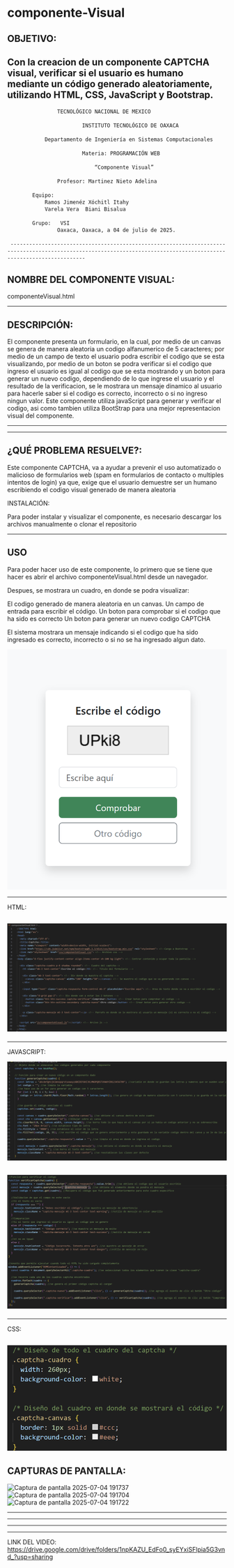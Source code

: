 # componente-Visual
OBJETIVO:
--------------------------------------------------------------------------------------------------------------------------------------------------------------------

Con la creacion de un componente CAPTCHA visual, verificar si el usuario es humano mediante un código generado aleatoriamente, utilizando HTML, CSS, JavaScript y Bootstrap.
--------------------------------------------------------------------------------------------------------------------------------------------------------------------
								
					TECNOLÓGICO NACIONAL DE MEXICO
	
                 			INSTITUTO TECNOLÓGICO DE OAXACA			

				Departamento de Ingeniería en Sistemas Computacionales

	                        Materia: PROGRAMACIÓN WEB
       
				                “Componente Visual”

					Profesor: Martinez Nieto Adelina
		
			Equipo: 
				Ramos Jimenéz Xóchitl Itahy
				Varela Vera  Biani Bisalua

			Grupo:   VSI
					Oaxaca, Oaxaca, a 04 de julio de 2025.

     --------------------------------------------------------------------------------------------------------------------------------------------------------------------
NOMBRE DEL COMPONENTE VISUAL:
--------------------------------------------------------------------------------------------------------------------------------------------------------------------
componenteVisual.html

--------------------------------------------------------------------------------------------------------------------------------------------------------------------
DESCRIPCIÓN:
--------------------------------------------------------------------------------------------------------------------------------------------------------------------
El componente presenta un formulario, en la cual, por medio de un canvas se genera de manera aleatoria un codigo alfanumerico de 5 caracteres; por medio de un campo de texto el usuario podra escribir el codigo que se esta visualizando, por medio de un boton se podra verificar si el codigo que ingreso el usuario es igual al codigo que se esta mostrando y un boton para generar un nuevo codigo, dependiendo de lo que ingrese el usuario y el resultado de la verificacion, se le mostrara un mensaje dinamico al usuario para hacerle saber si el codigo es correcto, incorrecto o si no ingreso ningun valor. 
Este componente utiliza javaScript para generar y verificar el codigo, asi como tambien utiliza BootStrap para una mejor representacion visual del componente. 

-----------------------------------------------------------------------------------------------------------------
--------------------------------------------------------------------------------------------------------------------------------------------------------------------

¿QUÉ PROBLEMA RESUELVE?:
--------------------------------------------------------------------------------------------------------------------------------------------------------------------
Este componente CAPTCHA, va a ayudar a prevenir el uso automatizado o malicioso de formularios web (spam en formularios de contacto o multiples intentos de login) ya que, exige que el usuario demuestre ser un humano escribiendo el codigo visual generado de manera aleatoria

INSTALACIÓN: 

Para poder instalar y visualizar el componente, es necesario descargar los archivos manualmente o clonar el repositorio

--------------------------------------------------------------------------------------------------------------------------------------------------------------------
USO 
--------------------------------------------------------------------------------------------------------------------------------------------------------------------

Para poder hacer uso de este componente, lo primero que se tiene que hacer es abrir el archivo componenteVisual.html desde un navegador.

Despues, se mostrara un cuadro, en donde se podra visualizar: 

El codigo generado de manera aleatoria en un canvas.
 Un campo de entrada para escribir el código.
Un boton para comprobar si el codigo que ha sido es correcto
Un boton para generar un nuevo codigo CAPTCHA

El sistema mostrara un mensaje indicando si el codigo que ha sido ingresado es correcto, incorrecto o si no se ha ingresado algun dato.

![image](https://github.com/Biani02/componente-Visual/blob/8600dd1ff1b2419eb7ccd2792f5ddc7644c8cbbc/Captura%20de%20pantalla%202025-07-04%20173021.png)

-------------------------------------------------------------------------------------------------------------------------------------------------------------------
HTML:   

![image](https://github.com/Biani02/componente-Visual/blob/e1b620e367e6496326163415dbf2d43cc356556e/HTML.png)
-------------------------------------------------------------------------------------------------------------------------------------------------------------------

-------------------------------------------------------------------------------------------------------------------------------------------------------------------
JAVASCRIPT:   

![image](https://github.com/Biani02/componente-Visual/blob/844c3b934735c6abbdca109c79630fe018c27a48/JAVASCRIPT1.png)

![image](https://github.com/Biani02/componente-Visual/blob/b3e77450ab57ccffa828a287ff7d49029ca08156/JAVASCRIPT2.png)
-------------------------------------------------------------------------------------------------------------------------------------------------------------------

-------------------------------------------------------------------------------------------------------------------------------------------------------------------
CSS:   

![image](https://github.com/Biani02/componente-Visual/blob/420628a4edf6bdc41dedd49091fb8c404849c286/CSS.png)
-------------------------------------------------------------------------------------------------------------------------------------------------------------------

CAPTURAS DE PANTALLA:
-------------------------------------------------------------------------------------------------------------------------------------------------------------------
![Captura de pantalla 2025-07-04 191737](https://github.com/user-attachments/assets/56fe611d-20aa-4fc6-acec-e2d0182da8e7)
![Captura de pantalla 2025-07-04 191704](https://github.com/user-attachments/assets/31113261-5a82-4e71-a74e-9e351b15271c)
![Captura de pantalla 2025-07-04 191722](https://github.com/user-attachments/assets/20b4a189-1cc9-4efd-b1e0-2671383bf055)


-------------------------------------------------------------------------------------------------------------------------------------------------------------------
-------------------------------------------------------------------------------------------------------------------------------------------------------------------
-------------------------------------------------------------------------------------------------------------------------------------------------------------------
---------------------------------------------------------------------------------------------------------------------------------------------------
LINK DEL VIDEO: 
https://drive.google.com/drive/folders/1npKAZU_EdFo0_syEYxiSFlpia5G3vnd_?usp=sharing
